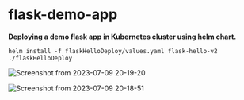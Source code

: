# flask-demo-app
**Deploying a demo flask app in Kubernetes cluster using helm chart.**

```helm install -f flaskHelloDeploy/values.yaml flask-hello-v2 ./flaskHelloDeploy```

![Screenshot from 2023-07-09 20-19-20](https://github.com/Tanmoy037/flask-demo-app/assets/108757431/ee8009a4-24ca-4940-a76f-fa3aed93d2b7)


![Screenshot from 2023-07-09 20-18-51](https://github.com/Tanmoy037/flask-demo-app/assets/108757431/c06d7113-2f69-4fb9-8e73-91b43b82f06d)
